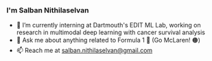 ### I'm Salban Nithilaselvan
- 🔭 I’m currently interning at Dartmouth's EDIT ML Lab, working on research in multimodal deep learning with cancer survival analysis
- 💬 Ask me about anything related to Formula 1 🏁 (Go McLaren! 🟠)
- 📫 Reach me at salban.nithilaselvan@gmail.com

<!--
**spanini2/spanini2** is a ✨ _special_ ✨ repository because its `README.md` (this file) appears on your GitHub profile.

Here are some ideas to get you started:

- 🔭 I’m currently working on ...
- 🌱 I’m currently learning ...
- 👯 I’m looking to collaborate on ...
- 🤔 I’m looking for help with ...
- 💬 Ask me about ...
- 📫 How to reach me: ...
- 😄 Pronouns: ...
- ⚡ Fun fact: ...
-->
